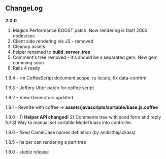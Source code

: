 ## ChangeLog

**2.0.0**

1. Magick Performance BOOST patch. Now rendering is fast! 2000 nodes/sec
2. Client side rendering via JS - removed
3. Cleanup assets
4. helper renamed to **build_server_tree**
5. Comment's tree removed - it's should be a separated gem. New gem comming soon
6. Rails 4 ready

1.9.4 - rm CoffeeScript document scope, ru locale, fix data-confirm

1.9.3 - Jeffery Utter patch for coffee script

1.9.2 - View Generators updated

1.9.1 - Rewrite with coffee => **assets/javascripts/sortable/base.js.coffee**

1.9.0 - 1) **Helper API changed!** 2) Comments tree with sand form and reply fu! 3) Way to manual set sortable Model klass into controller.

1.8.6 - fixed CamelCase names definition (by andisthejackass)

1.8.5 - helper can rendering a part tree

1.8.0 - stable release